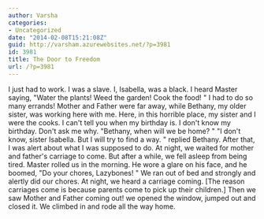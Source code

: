 ```yaml
---
author: Varsha
categories:
- Uncategorized
date: "2014-02-08T15:21:08Z"
guid: http://varsham.azurewebsites.net/?p=3981
id: 3981
title: The Door to Freedom
url: /?p=3981
---
```


I just had to work. I was a slave. I, Isabella, was a black. I heard Master saying,  "Water the plants! Weed the garden! Cook the food! " I had to do so many errands! Mother and Father were far away, while Bethany, my older sister, was working here with me. Here, in this horrible place, my sister and I were the cooks. I can't tell you when my birthday is. I don't know my birthday. Don't ask me why.  "Bethany, when will we be home? "  "I don't know, sister Isabella. But I will try to find a way.  " replied Bethany. After that, I was alert about what I was supposed to do. At night, we waited for mother and father's carriage to come. But after a while, we fell asleep from being tired. Master rolled us in the morning. He wore a glare on his face, and he boomed,  "Do your chores, Lazybones! " We ran out of bed and strongly and alertly did our chores. At night, we heard a carriage coming. [The reason carriages come is because parents come to pick up their children.] Then we saw Mother and Father coming out! we opened the window, jumped out and closed it. We climbed in and rode all the way home.